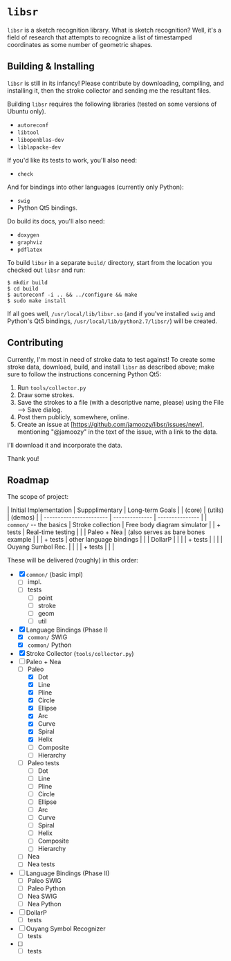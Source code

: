 # `libsr`

`libsr` is a sketch recognition library.  What is sketch recognition?  Well,
it's a field of research that attempts to recognize a list of timestamped
coordinates as some number of geometric shapes.


## Building & Installing

`libsr` is still in its infancy!  Please contribute by downloading, compiling,
and installing it, then the stroke collector and sending me the resultant files.

Building `libsr` requires the following libraries (tested on some versions of
Ubuntu only).
* `autoreconf`
* `libtool`
* `libopenblas-dev`
* `liblapacke-dev`

If you'd like its tests to work, you'll also need:
* `check`

And for bindings into other languages (currently only Python):
* `swig`
* Python Qt5 bindings.

Do build its docs, you'll also need:
* `doxygen`
* `graphviz`
* `pdflatex`

To build `libsr` in a separate `build/` directory, start from the location you
checked out `libsr` and run:
```
$ mkdir build
$ cd build
$ autoreconf -i .. && ../configure && make
$ sudo make install
```

If all goes well, `/usr/local/lib/libsr.so` (and if you've installed `swig` and
Python's Qt5 bindings, `/usr/local/lib/python2.7/libsr/`) will be created.


## Contributing

Currently, I'm most in need of stroke data to test against!  To create some
stroke data, download, build, and install `libsr` as described above; make sure
to follow the instructions concerning Python Qt5: 

1. Run `tools/collector.py`
2. Draw some strokes.
3. Save the strokes to a file (with a descriptive name, please) using the File
   --> Save dialog.
4. Post them publicly, somewhere, online.
5. Create an issue at [https://github.com/jamoozy/libsr/issues/new], mentioning
   "@jamoozy" in the text of the issue, with a link to the data.

I'll download it and incorporate the data.

Thank you!

## Roadmap

The scope of project:

| Initial Implementation  | Suppplimentary | Long-term Goals |
|       (core)            |    (utils)     |    (demos)      |
| ----------------------- | -------------- | --------------- |
| `common/` -- the basics | Stroke collection | Free body diagram simulator |
|   + tests               | Real-time testing | |
| Paleo + Nea             | (also serves as bare bones example | |
|   + tests               | other language bindings | |
| DollarP                 | | |
|   + tests               | | |
| Ouyang Sumbol Rec.      | | |
|   + tests               | | |

These will be delivered (roughly) in this order:
  - [x] `common/` (basic impl)
    - [ ] impl.
    - [ ] tests
      - [ ] point
      - [ ] stroke
      - [ ] geom
      - [ ] util
  - [x] Language Bindings (Phase I)
    - [x] `common/` SWIG
    - [x] `common/` Python
  - [x] Stroke Collector (`tools/collector.py`)
  - [ ] Paleo + Nea
    - [ ] Paleo
      - [x] Dot
      - [x] Line
      - [x] Pline
      - [x] Circle
      - [x] Ellipse
      - [x] Arc
      - [x] Curve
      - [x] Spiral
      - [x] Helix
      - [ ] Composite
      - [ ] Hierarchy
    - [ ] Paleo tests
      - [ ] Dot
      - [ ] Line
      - [ ] Pline
      - [ ] Circle
      - [ ] Ellipse
      - [ ] Arc
      - [ ] Curve
      - [ ] Spiral
      - [ ] Helix
      - [ ] Composite
      - [ ] Hierarchy
    - [ ] Nea
    - [ ] Nea tests
  - [ ] Language Bindings (Phase II)
    - [ ] Paleo SWIG
    - [ ] Paleo Python
    - [ ] Nea SWIG
    - [ ] Nea Python
  - [ ] DollarP
    - [ ] tests
  - [ ] Ouyang Symbol Recognizer
    - [ ] tests
  - [ ] 
    - [ ] tests
